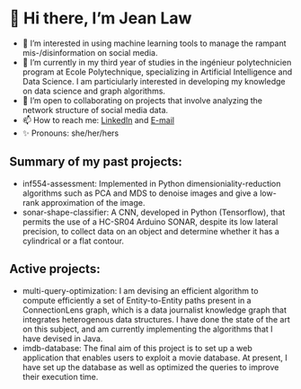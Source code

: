 # 👋 Hi there, I’m Jean Law

- 👀 I’m interested in using machine learning tools to manage the rampant mis-/disinformation on social media.
- 🌱 I’m currently in my third year of studies in the ingénieur polytechnicien program at Ecole Polytechnique, specializing in Artificial Intelligence and Data Science. I am particiularly interested in developing my knowledge on data science and graph algorithms.
- 💞️ I’m open to collaborating on projects that involve analyzing the network structure of social media data. 
- 📫 How to reach me: [LinkedIn](https://www.linkedin.com/in/jean-law/) and <a href="mailto:lawjean1999@gmail.com">E-mail</a>
- ✨ Pronouns: she/her/hers

## Summary of my past projects:
- inf554-assessment: Implemented in Python dimensioniality-reduction algorithms such as PCA and MDS to denoise images and give a low-rank approximation of the image. 
- sonar-shape-classifier: A CNN, developed in Python (Tensorflow), that permits the use of a HC-SR04 Arduino SONAR, despite its low lateral precision, to collect data on an object and determine whether it has a cylindrical or a flat contour. 

## Active projects:
- multi-query-optimization: I am devising an efficient algorithm to compute efficiently a set of Entity-to-Entity paths present in a ConnectionLens graph, which is a data journalist knowledge graph that integrates heterogenous data structures. I have done the state of the art on this subject, and am currently implementing the algorithms that I have devised in Java.
- imdb-database: The final aim of this project is to set up a web application that enables users to exploit a movie database. At present, I have set up the database as well as optimized the queries to improve their execution time.


